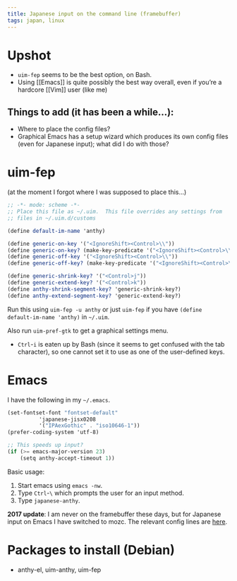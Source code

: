 ```yaml
---
title: Japanese input on the command line (framebuffer)
tags: japan, linux
---
```



# Upshot

- `uim-fep` seems to be the best option, on Bash.
- Using [[Emacs]] is quite possibly the best way overall, even if you’re a hardcore [[Vim]] user (like me)

## Things to add (it has been a while...):

- Where to place the config files?
- Graphical Emacs has a setup wizard which produces its own config files (even for Japanese input); what did I do with those?

# uim-fep

(at the moment I forgot where I was supposed to place this...)

```scheme
;; -*- mode: scheme -*-
;; Place this file as ~/.uim.  This file overrides any settings from
;; files in ~/.uim.d/customs

(define default-im-name 'anthy)

(define generic-on-key '("<IgnoreShift><Control>\\"))
(define generic-on-key? (make-key-predicate '("<IgnoreShift><Control>\\")))
(define generic-off-key '("<IgnoreShift><Control>\\"))
(define generic-off-key? (make-key-predicate '("<IgnoreShift><Control>\\")))

(define generic-shrink-key? '("<Control>j"))
(define generic-extend-key? '("<Control>k"))
(define anthy-shrink-segment-key? 'generic-shrink-key?)
(define anthy-extend-segment-key? 'generic-extend-key?)
```

Run this using `uim-fep -u anthy` or just `uim-fep` if you have `(define default-im-name 'anthy)` in `~/.uim`.

Also run `uim-pref-gtk` to get a graphical settings menu.


- `Ctrl`-`i` is eaten up by Bash (since it seems to get confused with the tab character), so one cannot set it to use as one of the user-defined keys.


# Emacs

I have the following in my `~/.emacs`.

```scheme
(set-fontset-font "fontset-default"
          'japanese-jisx0208
          '("IPAexGothic" . "iso10646-1"))
(prefer-coding-system 'utf-8)

;; This speeds up input?
(if (>= emacs-major-version 23)
    (setq anthy-accept-timeout 1))
```

Basic usage:

1. Start emacs using `emacs -nw`.
2. Type `Ctrl`-`\` which prompts the user for an input method.
3. Type `japanese-anthy`.

**2017 update**: I am never on the framebuffer these days, but for Japanese
input on Emacs I have switched to mozc.
The relevant config lines are [here](https://github.com/riceissa/dotfiles/blob/222c30966090592933fe208a565530ea5d08a455/.emacs.d/init.el#L13-L20).

# Packages to install (Debian)

- anthy-el, uim-anthy, uim-fep

